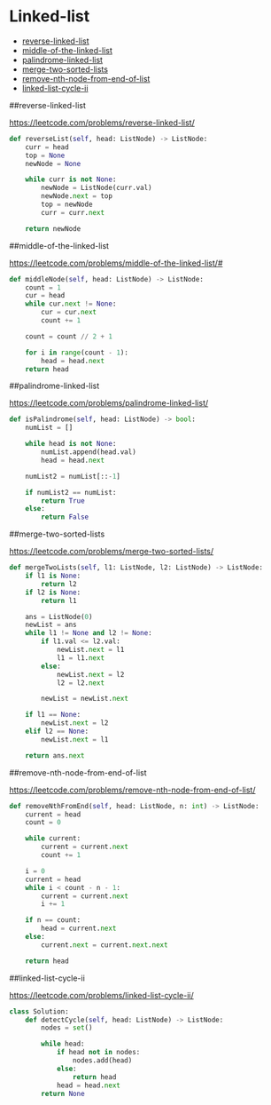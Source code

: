 # Linked-list

+ [reverse-linked-list](#reverse-linked-list)
+ [middle-of-the-linked-list](#middle-of-the-linked-list)
+ [palindrome-linked-list](#palindrome-linked-list)
+ [merge-two-sorted-lists](#merge-two-sorted-lists)
+ [remove-nth-node-from-end-of-list](#remove-nth-node-from-end-of-list)
+ [linked-list-cycle-ii](#linked-list-cycle-ii)


##reverse-linked-list

https://leetcode.com/problems/reverse-linked-list/

```python
def reverseList(self, head: ListNode) -> ListNode:
    curr = head
    top = None
    newNode = None

    while curr is not None:
        newNode = ListNode(curr.val)
        newNode.next = top
        top = newNode
        curr = curr.next

    return newNode

```

##middle-of-the-linked-list

https://leetcode.com/problems/middle-of-the-linked-list/#

```python
def middleNode(self, head: ListNode) -> ListNode:
    count = 1
    cur = head
    while cur.next != None:
        cur = cur.next
        count += 1

    count = count // 2 + 1

    for i in range(count - 1):
        head = head.next
    return head

```

##palindrome-linked-list

https://leetcode.com/problems/palindrome-linked-list/

```python
def isPalindrome(self, head: ListNode) -> bool:
    numList = []

    while head is not None:
        numList.append(head.val)
        head = head.next

    numList2 = numList[::-1]

    if numList2 == numList:
        return True
    else:
        return False

```

##merge-two-sorted-lists

https://leetcode.com/problems/merge-two-sorted-lists/

```python
def mergeTwoLists(self, l1: ListNode, l2: ListNode) -> ListNode:
    if l1 is None:
        return l2
    if l2 is None:
        return l1

    ans = ListNode(0)
    newList = ans
    while l1 != None and l2 != None:
        if l1.val <= l2.val:
            newList.next = l1
            l1 = l1.next
        else:
            newList.next = l2
            l2 = l2.next

        newList = newList.next

    if l1 == None:
        newList.next = l2
    elif l2 == None:
        newList.next = l1

    return ans.next

```

##remove-nth-node-from-end-of-list

https://leetcode.com/problems/remove-nth-node-from-end-of-list/

```python
def removeNthFromEnd(self, head: ListNode, n: int) -> ListNode:
    current = head
    count = 0

    while current:
        current = current.next
        count += 1

    i = 0
    current = head
    while i < count - n - 1:
        current = current.next
        i += 1

    if n == count:
        head = current.next
    else:
        current.next = current.next.next

    return head

```

##linked-list-cycle-ii

https://leetcode.com/problems/linked-list-cycle-ii/

```python
class Solution:
    def detectCycle(self, head: ListNode) -> ListNode:
        nodes = set()

        while head:
            if head not in nodes:
                nodes.add(head)
            else:
                return head
            head = head.next
        return None

```
